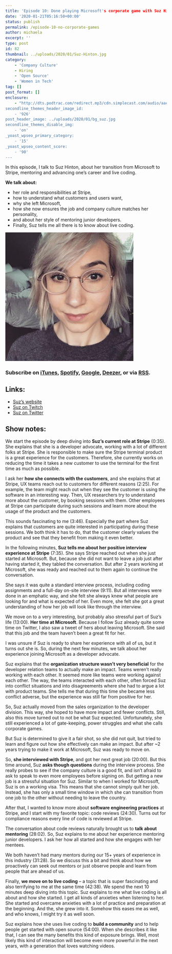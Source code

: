 ```yaml
---
title: 'Episode 10: Done playing Microsoft's corporate game with Suz Hinton'
date: '2020-01-21T05:16:50+00:00'
status: publish
permalink: /episode-10-no-corporate-games
author: michaela
excerpt: ''
type: post
id: 82
thumbnail: ../uploads/2020/01/Suz-Hinton.jpg
category:
    - 'Company Culture'
    - Hiring
    - 'Open Source'
    - 'Women in Tech'
tag: []
post_format: []
enclosure:
    - "http://dts.podtrac.com/redirect.mp3/cdn.simplecast.com/audio/aaca90/aaca909a-e34f-49ae-a86f-f59e4fa807f0/1d6ddbfd-1a55-4b28-af1f-0db0c92f164c/suz-complete_tc.mp3
secondline_themes_header_image_id:
    - '926'
post_header_image: ../uploads/2020/01/bg_suz.jpg
secondline_themes_disable_img:
    - 'on'
_yoast_wpseo_primary_category:
    - '15'
_yoast_wpseo_content_score:
    - '90'
---
```


In this episode, I talk to Suz Hinton, about her transition from Microsoft to Stripe, mentoring and advancing one’s career and live coding.

**We talk about:**

- her role and responsibilities at Stripe,
- how to understand what customers and users want,
- why she left Microsoft,
- how she now ensures the job and company culture matches her personality,
- and about her style of mentoring junior developers.
- Finally, Suz tells me all there is to know about live coding.

![](../uploads/2020/01/Suz-Hinton.jpg)

### Subscribe on [iTunes](https://podcasts.apple.com/at/podcast/software-engineering-unlocked/id1477527378?l=en), [Spotify](https://open.spotify.com/show/2wz1OneBIDXpbBYeuyIsJL?si=2I0R0HuaTLK6RT0f7lDIFg), [Google](https://www.google.com/podcasts?feed=aHR0cHM6Ly9mZWVkcy5zaW1wbGVjYXN0LmNvbS9LMV9tdjBDSg%3D%3D), [Deezer](https://www.deezer.com/show/465682), or via [RSS](https://www.software-engineering-unlocked.com/subscribe/).

## **Links:**

- [Suz’s website](https://noopkat.com/projects/)
- [Suz on Twitch](https://www.twitch.tv/noopkat)
- [Suz on Twitter](https://twitter.com/noopkat)

## **Show notes:**

We start the episode by deep diving into **Suz’s current role at Stripe** (0:35). She explains that she is a developer advocate, working with a lot of different folks at Stripe. She is responsible to make sure the Stripe terminal product is a great experience for the customers. Therefore, she currently works on reducing the time it takes a new customer to use the terminal for the first time as much as possible.

I ask her **how she connects with the customers**, and she explains that at Stripe, UX teams reach out to customers for different reasons (2:25). For example, the team might reach out when they see the customer is using the software in an interesting way. Then, UX researchers try to understand more about the customer, by booking sessions with them. Other employees at Stripe can participate during such sessions and learn more about the usage of the product and the customers.

This sounds fascinating to me (3:46). Especially the part where Suz explains that customers are quite interested in participating during these sessions. We both think it has to do, that the customer clearly values the product and see that they benefit from making it even better.

In the following minutes, **Suz tells me about her positive interview experience at Stripe** (7:35). She says Stripe reached out when she just started at Microsoft. But, because she did not want to leave a job just after having started it, they tabled the conversation. But after 2 years working at Microsoft, she was ready and reached out to them again to continue the conversation.

She says it was quite a standard interview process, including coding assignments and a full-day on-site interview (9:11). But all interviews were done in an emphatic way, and she felt she always knew what people are looking for and what is expected of her. Even more, she felt she got a great understanding of how her job will look like through the interview.

We move on to a very interesting, but probably also stressful part of Suz’s life (13:00). **Her time at Microsoft**. Because I follow Suz already quite some time on Twitter, I also saw a tweet of hers about leaving Microsoft. She said that this job and the team haven’t been a great fit for her.

I was unsure if Suz is ready to share her experience with all of us, but it turns out she is. So, during the next few minutes, we talk about her experience joining Microsoft as a developer advocate.

Suz explains that the **organization structure wasn’t very beneficial** for the developer relation teams to actually make an impact. Teams weren’t really working with each other. It seemed more like teams were working against each other. The way, the teams interacted with each other, often forced Suz into conflict situations and into disagreements where she had to argue a lot with product teams. She tells me that during this time she became less conflict adverse, but the experience was still far from positive for her.

So, Suz actually moved from the sales organization to the developer division. This way, she hoped to have more impact and fewer conflicts. Still, also this move turned out to not be what Suz expected. Unfortunately, she still experienced a lot of gate-keeping, power struggles and what she calls corporate games.

But Suz is determined to give it a fair shot, so she did not quit, but tried to learn and figure out how she effectively can make an impact. But after ~2 years trying to make it work at Microsoft, Suz was ready to move on.

So, **she interviewed with Stripe**, and got her next great job (20:00). But this time around, Suz **asks though questions** during the interview process. She really probes to see if the company culture is a good fit, and isn’t afraid to ask to speak to even more employees before signing on. But getting a new job is a stressful situation for Suz. Similar to when I worked for Microsoft, Suz is on a working visa. This means that she cannot simply quit her job. Instead, she has only a small time window in which she can transition from one job to the other without needing to leave the country.

After that, I wanted to know more about **software engineering practices** at Stripe, and I start with my favorite topic: code reviews (24:30). Turns out for compliance reasons every line of code is reviewed at Stripe.

The conversation about code reviews naturally brought us to **talk about mentoring** (28:02). So, Suz explains to me about her experience mentoring junior developers. I ask her how all started and how she engages with her mentees.

We both haven’t had many mentors during our 15+ years of experience in this industry (31:28). So we discuss this a bit and think about how we proactively can seek out mentors or just observe people and learn from people that are ahead of us.

Finally, **we move on to live coding** – a topic that is super fascinating and also terrifying to me at the same time (42:38). We spend the next 10 minutes deep diving into this topic. Suz explains to me what live coding is all about and how she started. I get all kinds of anxieties when listening to her. She started and overcame anxieties with a lot of practice and preparation at the beginning. And the, she grew into it. Somehow this eases me as well, and who knows, I might try it as well soon.

Suz explains how she uses live coding to **build a community** and to help people get started with open source (54:00). When she describes it like that, I can see the many benefits this kind of exposure brings. Well, most likely this kind of interaction will become even more powerful in the next years, with a generation that loves watching videos.
